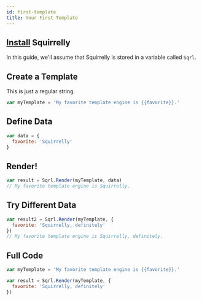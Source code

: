 ```yaml
---
id: first-template
title: Your First Template
---
```


## [Install](install) Squirrelly

In this guide, we'll assume that Squirrelly is stored in a variable called `Sqrl`.

## Create a Template

This is just a regular string.

```js
var myTemplate = 'My favorite template engine is {{favorite}}.'
```

## Define Data

```js
var data = {
  favorite: 'Squirrelly'
}
```

## Render!

```js
var result = Sqrl.Render(myTemplate, data)
// My favorite template engine is Squirrelly.
```

## Try Different Data

```js
var result2 = Sqrl.Render(myTemplate, {
  favorite: 'Squirrelly, definitely'
})
// My favorite template engine is Squirrelly, definitely.
```

## Full Code

```js
var myTemplate = 'My favorite template engine is {{favorite}}.'

var result = Sqrl.Render(myTemplate, {
  favorite: 'Squirrelly, definitely'
})
```
